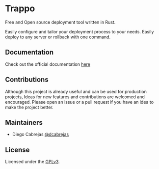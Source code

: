 # Trappo

Free and Open source deployment tool written in Rust.

Easily configure and tailor your deployment process to your needs.
Easily deploy to any server or rollback with one command.  

## Documentation
Check out the official documentation [here](https://www.trappo.tk)

## Contributions
Although this project is already useful and can be used for production projects,
Ideas for new features and contributions are welcomed and encouraged. Please open an issue or
a pull request if you have an idea to make the project better.

## Maintainers
* Diego Cabrejas [@dcabrejas](https://github.com/dcabrejas)

## License
Licensed under the [GPLv3](https://github.com/deployphp/deployer/blob/master/LICENSE).

